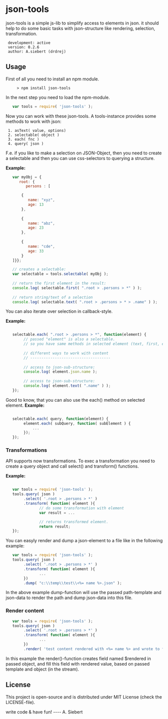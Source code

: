 json-tools
===============


json-tools is a simple js-lib to simplify access to elements in json.
it should help to do some basic tasks with json-structure like rendering, selection, transformation.


     development: active
     version: 0.2.6
     author: A.siebert (drdrej)
     

## Usage

First of all you need to install an npm module.

```
     > npm install json-tools
```
     
In the next step you need to load the npm-module.

```javascript
   var tools = require( 'json-tools' );

```

Now you can work with these json-tools. A tools-instance provides some methods to work with json:

     1. asText( value, options)
     2. selectable( object )
     3. each( fnc )
     4. query( json )

F.e. if you like to make a selection on JSON-Object, then you need to create a selectable
and then you can use css-selectors to querying a structure.

**Example:** 
```javascript
   var myObj = {
      root: {
         persons : [

       {
          name: "xyz",
          age: 13 
       },
       
       {
          name: "abz",
          age: 23 
       },
       
       {
          name: "cde",
          age: 33 
       }  
   ]}};

   // creates a selectable:
   var selectable = tools.selectable( myObj );
   
   // return the first element in the result:
   console.log( selectable.first( ".root > .persons > *" ) );
   
   // return string/text of a selection
   console.log( selectable.text( ".root > .persons > * > .name" ) );

```

You can also iterate over selection in callback-style.

**Example:** 
```javascript

   selectable.each( ".root > .persons > *", function(element) {
        // passed "element" is also a selectable.
        // so you have same methods in selected element (text, first, each)
        
        // different ways to work with content
        // ------------------------------------
        
        // access to json-sub-structure:
        console.log( element.json.name );
   
        // access to json-sub-structure:
        console.log( element.text( ".name" ) );
   });

```

Good to know, that you can also use the each() method on selected element.
**Example:**
```javascript

   selectable.each( query, function(element) {
        element.each( subQuery, function( subElement ) {
            ...
        });
   });

```

### Transformations

API supports now transformations. To exec a transformation you need to create a query object and call select()
and transform() functions.

**Example:**
```javascript

   var tools = require( 'json-tools' );
   tools.query( json )
        .select( '.root > .persons > *' )
        .transform( function( element ){
               // do some transformation with element
               var result = ...

               // returns transformed element.
               return result;
   });
```

You can easyly render and dump a json-element to a file like in the following example:

```javascript
   var tools = require( 'json-tools' );
   tools.query( json )
        .select( '.root > .persons > *' )
        .transform( function( element ){
               ...
        })
        .dump( "c:\\temp\\test\\<%= name %>.json" );
```

In the above example dump-function will use the passed path-template and json-data
to render the path and dump json-data into this file.




### Render content

```javascript
   var tools = require( 'json-tools' );
   tools.query( json )
        .select( '.root > .persons > *' )
        .transform( function( element ){
               ...
        })
        .render( 'test content rendered with <%= name %> and wrote to field $rendered', '$rendered' )
```

In this example the render()-function creates field named $rendered in passed object, and fill this field with rendered value, based on passed template and object (in the stream).




## License
This project is open-source and is distributed under MIT License (check the LICENSE-file).



write code & have fun! ---- A. Siebert
